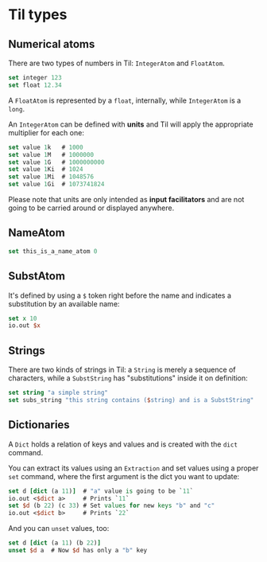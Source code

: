 # Til types

## Numerical atoms

There are two types of numbers in Til: `IntegerAtom` and `FloatAtom`.

```tcl
set integer 123
set float 12.34
```

A `FloatAtom` is represented by a `float`, internally, while `IntegerAtom`
is a `long`.


An `IntegerAtom` can be defined with **units** and Til will apply the
appropriate multiplier for each one:

```tcl
set value 1k   # 1000
set value 1M   # 1000000
set value 1G   # 1000000000
set value 1Ki  # 1024
set value 1Mi  # 1048576
set value 1Gi  # 1073741824
```

Please note that units are only intended as **input facilitators** and are
not going to be carried around or displayed anywhere.

## NameAtom

```tcl
set this_is_a_name_atom 0
```

## SubstAtom

It's defined by using a `$` token right before the name and indicates
a substitution by an available name:

```tcl
set x 10
io.out $x
```

## Strings

There are two kinds of strings in Til: a `String` is merely a sequence of
characters, while a `SubstString` has "substitutions" inside it on
definition:

```tcl
set string "a simple string"
set subs_string "this string contains ($string) and is a SubstString"
```

## Dictionaries

A `Dict` holds a relation of keys and values and is created with the
`dict` command.

You can extract its values using an `Extraction` and set values using
a proper `set` command, where the first argument is the dict you want to
update:

```tcl
set d [dict (a 11)]  # "a" value is going to be `11`
io.out <$dict a>     # Prints `11`
set $d (b 22) (c 33) # Set values for new keys "b" and "c"
io.out <$dict b>     # Prints `22`
```

And you can `unset` values, too:

```tcl
set d [dict (a 11) (b 22)]
unset $d a  # Now $d has only a "b" key
```
